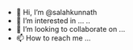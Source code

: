 - 👋 Hi, I’m @salahkunnath
- 👀 I’m interested in ...
..
- 💞️ I’m looking to collaborate on ...
- 📫 How to reach me ...

<!---
salahkunnath/salahkunnath is a ✨ special ✨ repository because its `README.md` (this file) appears on your GitHub profile.
You can click the Preview link to take a look at your changes.
--->
